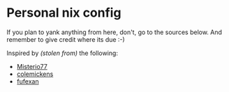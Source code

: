 # Personal nix config

If you plan to yank anything from here, don't, go to the sources below. And remember to give credit where its due :-)

Inspired by _(stolen from)_ the following:

- [Misterio77](https://github.com/Misterio77/nix-config.git)
- [colemickens](https://github.com/colemickens/nixcfg.git)
- [fufexan](https://github.com/fufexan/dotfiles.git)
